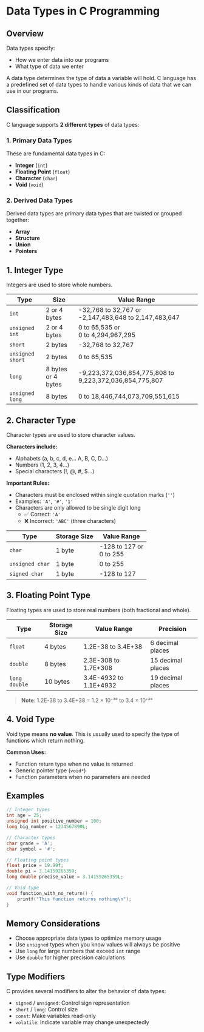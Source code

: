 # Data Types in C Programming

## Overview

Data types specify:
- How we enter data into our programs
- What type of data we enter

A data type determines the type of data a variable will hold. C language has a predefined set of data types to handle various kinds of data that we can use in our programs.

## Classification

C language supports **2 different types** of data types:

### 1. Primary Data Types
These are fundamental data types in C:
- **Integer** (`int`)
- **Floating Point** (`float`) 
- **Character** (`char`)
- **Void** (`void`)

### 2. Derived Data Types
Derived data types are primary data types that are twisted or grouped together:
- **Array**
- **Structure**
- **Union**
- **Pointers**

## 1. Integer Type

Integers are used to store whole numbers.

| Type | Size | Value Range |
|------|------|-------------|
| `int` | 2 or 4 bytes | -32,768 to 32,767 or<br>-2,147,483,648 to 2,147,483,647 |
| `unsigned int` | 2 or 4 bytes | 0 to 65,535 or<br>0 to 4,294,967,295 |
| `short` | 2 bytes | -32,768 to 32,767 |
| `unsigned short` | 2 bytes | 0 to 65,535 |
| `long` | 8 bytes or 4 bytes | -9,223,372,036,854,775,808 to 9,223,372,036,854,775,807 |
| `unsigned long` | 8 bytes | 0 to 18,446,744,073,709,551,615 |

## 2. Character Type

Character types are used to store character values.

**Characters include:**
- Alphabets (a, b, c, d, e... A, B, C, D...)
- Numbers (1, 2, 3, 4...)
- Special characters (!, @, #, $...)

**Important Rules:**
- Characters must be enclosed within single quotation marks (`''`)
- Examples: `'A'`, `'#'`, `'1'`
- Characters are only allowed to be single digit long
  - ✅ Correct: `'A'`
  - ❌ Incorrect: `'ABC'` (three characters)

| Type | Storage Size | Value Range |
|------|-------------|-------------|
| `char` | 1 byte | -128 to 127 or<br>0 to 255 |
| `unsigned char` | 1 byte | 0 to 255 |
| `signed char` | 1 byte | -128 to 127 |

## 3. Floating Point Type

Floating types are used to store real numbers (both fractional and whole).

| Type | Storage Size | Value Range | Precision |
|------|-------------|-------------|-----------|
| `float` | 4 bytes | 1.2E-38 to 3.4E+38 | 6 decimal places |
| `double` | 8 bytes | 2.3E-308 to 1.7E+308 | 15 decimal places |
| `long double` | 10 bytes | 3.4E-4932 to 1.1E+4932 | 19 decimal places |

> **Note**: 1.2E-38 to 3.4E+38 = 1.2 × 10⁻³⁸ to 3.4 × 10⁺³⁸

## 4. Void Type

Void type means **no value**. This is usually used to specify the type of functions which return nothing.

**Common Uses:**
- Function return type when no value is returned
- Generic pointer type (`void*`)
- Function parameters when no parameters are needed

## Examples

```c
// Integer types
int age = 25;
unsigned int positive_number = 100;
long big_number = 1234567890L;

// Character types
char grade = 'A';
char symbol = '#';

// Floating point types
float price = 19.99f;
double pi = 3.14159265359;
long double precise_value = 3.14159265359L;

// Void type
void function_with_no_return() {
    printf("This function returns nothing\n");
}
```

## Memory Considerations

- Choose appropriate data types to optimize memory usage
- Use `unsigned` types when you know values will always be positive
- Use `long` for large numbers that exceed `int` range
- Use `double` for higher precision calculations

## Type Modifiers

C provides several modifiers to alter the behavior of data types:

- `signed` / `unsigned`: Control sign representation
- `short` / `long`: Control size
- `const`: Make variables read-only
- `volatile`: Indicate variable may change unexpectedly 